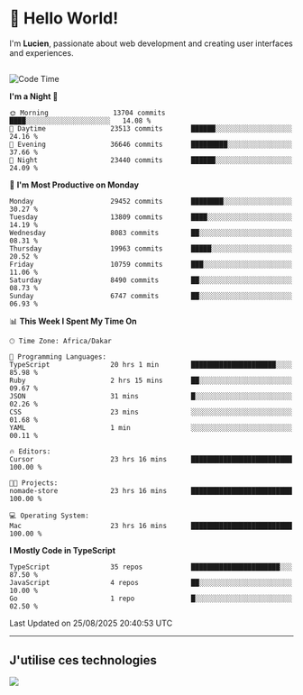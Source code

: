 # 👋 Hello World!

I'm **Lucien**, passionate about web development and creating user interfaces and experiences.

##

<!--START_SECTION:waka-->
![Code Time](http://img.shields.io/badge/Code%20Time-3%2C633%20hrs%2058%20mins-blue)

**I'm a Night 🦉** 

```text
🌞 Morning                13704 commits       ████░░░░░░░░░░░░░░░░░░░░░   14.08 % 
🌆 Daytime                23513 commits       ██████░░░░░░░░░░░░░░░░░░░   24.16 % 
🌃 Evening                36646 commits       █████████░░░░░░░░░░░░░░░░   37.66 % 
🌙 Night                  23440 commits       ██████░░░░░░░░░░░░░░░░░░░   24.09 % 
```
📅 **I'm Most Productive on Monday** 

```text
Monday                   29452 commits       ████████░░░░░░░░░░░░░░░░░   30.27 % 
Tuesday                  13809 commits       ████░░░░░░░░░░░░░░░░░░░░░   14.19 % 
Wednesday                8083 commits        ██░░░░░░░░░░░░░░░░░░░░░░░   08.31 % 
Thursday                 19963 commits       █████░░░░░░░░░░░░░░░░░░░░   20.52 % 
Friday                   10759 commits       ███░░░░░░░░░░░░░░░░░░░░░░   11.06 % 
Saturday                 8490 commits        ██░░░░░░░░░░░░░░░░░░░░░░░   08.73 % 
Sunday                   6747 commits        ██░░░░░░░░░░░░░░░░░░░░░░░   06.93 % 
```


📊 **This Week I Spent My Time On** 

```text
🕑︎ Time Zone: Africa/Dakar

💬 Programming Languages: 
TypeScript               20 hrs 1 min        █████████████████████░░░░   85.98 % 
Ruby                     2 hrs 15 mins       ██░░░░░░░░░░░░░░░░░░░░░░░   09.67 % 
JSON                     31 mins             █░░░░░░░░░░░░░░░░░░░░░░░░   02.26 % 
CSS                      23 mins             ░░░░░░░░░░░░░░░░░░░░░░░░░   01.68 % 
YAML                     1 min               ░░░░░░░░░░░░░░░░░░░░░░░░░   00.11 % 

🔥 Editors: 
Cursor                   23 hrs 16 mins      █████████████████████████   100.00 % 

🐱‍💻 Projects: 
nomade-store             23 hrs 16 mins      █████████████████████████   100.00 % 

💻 Operating System: 
Mac                      23 hrs 16 mins      █████████████████████████   100.00 % 
```

**I Mostly Code in TypeScript** 

```text
TypeScript               35 repos            ██████████████████████░░░   87.50 % 
JavaScript               4 repos             ██░░░░░░░░░░░░░░░░░░░░░░░   10.00 % 
Go                       1 repo              █░░░░░░░░░░░░░░░░░░░░░░░░   02.50 % 
```




 Last Updated on 25/08/2025 20:40:53 UTC
<!--END_SECTION:waka-->
---

## J'utilise ces technologies

<p align="left">
  <a href="https://skillicons.dev">
    <img src="https://skillicons.dev/icons?i=ts,js,go,ruby,css,scss,tailwind,react,vite,nextjs,docker,figma,ableton" />
  </a>
</p>

